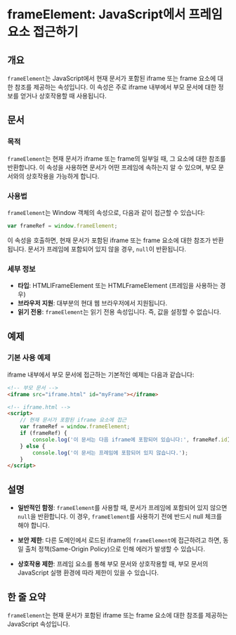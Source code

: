 <!--
Meta Description: # frameElement: JavaScript에서 프레임 요소 접근하기 ## 개요 `frameElement`는 JavaScript에서 현재 문서가 포함된 iframe 또는 frame 요소에 대한 참조를 제공하는 속성입니다. 이 속성은 주로 iframe 내부에서 부모 ...
Meta Keywords: frameelement, iframe, 문서가, 요소에, 포함된
-->

# frameElement: JavaScript에서 프레임 요소 접근하기

## 개요
`frameElement`는 JavaScript에서 현재 문서가 포함된 iframe 또는 frame 요소에 대한 참조를 제공하는 속성입니다. 이 속성은 주로 iframe 내부에서 부모 문서에 대한 정보를 얻거나 상호작용할 때 사용됩니다.

## 문서
### 목적
`frameElement`는 현재 문서가 iframe 또는 frame의 일부일 때, 그 요소에 대한 참조를 반환합니다. 이 속성을 사용하면 문서가 어떤 프레임에 속하는지 알 수 있으며, 부모 문서와의 상호작용을 가능하게 합니다.

### 사용법
`frameElement`는 Window 객체의 속성으로, 다음과 같이 접근할 수 있습니다:

```javascript
var frameRef = window.frameElement;
```

이 속성을 호출하면, 현재 문서가 포함된 iframe 또는 frame 요소에 대한 참조가 반환됩니다. 문서가 프레임에 포함되어 있지 않을 경우, `null`이 반환됩니다.

### 세부 정보
- **타입**: HTMLIFrameElement 또는 HTMLFrameElement (프레임을 사용하는 경우)
- **브라우저 지원**: 대부분의 현대 웹 브라우저에서 지원됩니다.
- **읽기 전용**: `frameElement`는 읽기 전용 속성입니다. 즉, 값을 설정할 수 없습니다.

## 예제
### 기본 사용 예제
iframe 내부에서 부모 문서에 접근하는 기본적인 예제는 다음과 같습니다:

```html
<!-- 부모 문서 -->
<iframe src="iframe.html" id="myFrame"></iframe>
```

```html
<!-- iframe.html -->
<script>
    // 현재 문서가 포함된 iframe 요소에 접근
    var frameRef = window.frameElement;
    if (frameRef) {
        console.log('이 문서는 다음 iframe에 포함되어 있습니다:', frameRef.id);
    } else {
        console.log('이 문서는 프레임에 포함되어 있지 않습니다.');
    }
</script>
```

## 설명
- **일반적인 함정**: `frameElement`를 사용할 때, 문서가 프레임에 포함되어 있지 않으면 `null`을 반환합니다. 이 경우, `frameElement`를 사용하기 전에 반드시 null 체크를 해야 합니다.
  
- **보안 제한**: 다른 도메인에서 로드된 iframe의 `frameElement`에 접근하려고 하면, 동일 출처 정책(Same-Origin Policy)으로 인해 에러가 발생할 수 있습니다.

- **상호작용 제한**: 프레임 요소를 통해 부모 문서와 상호작용할 때, 부모 문서의 JavaScript 실행 환경에 따라 제한이 있을 수 있습니다. 

## 한 줄 요약
`frameElement`는 현재 문서가 포함된 iframe 또는 frame 요소에 대한 참조를 제공하는 JavaScript 속성입니다.